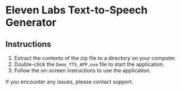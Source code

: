 # Eleven Labs Text-to-Speech Generator

## Instructions

1. Extract the contents of the zip file to a directory on your computer.
2. Double-click the `Demo_TTS_APP.exe` file to start the application.
3. Follow the on-screen instructions to use the application.

If you encounter any issues, please contact support.